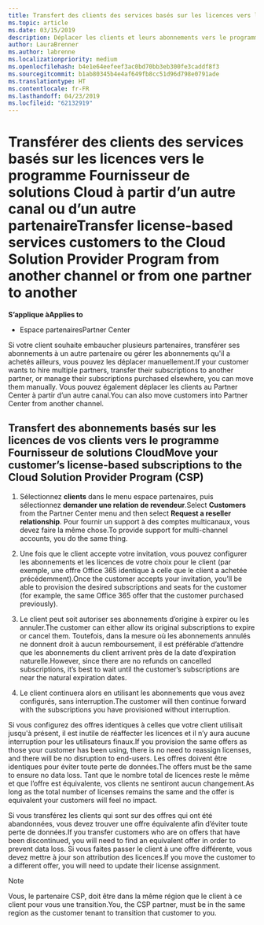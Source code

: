 ```yaml
---
title: Transfert des clients des services basés sur les licences vers le programme Fournisseur de solutions Cloud sur l'Espace partenaires | Espace partenaires
ms.topic: article
ms.date: 03/15/2019
description: Déplacer les clients et leurs abonnements vers le programme fournisseur de solutions Cloud à partir d’un autre canal ou d’un autre partenaire.
author: LauraBrenner
ms.author: labrenne
ms.localizationpriority: medium
ms.openlocfilehash: b4e1e64eefeef3ac0bd70bb3eb300fe3caddf8f3
ms.sourcegitcommit: b1ab80345b4e4af649fb8cc51d96d798e0791ade
ms.translationtype: HT
ms.contentlocale: fr-FR
ms.lasthandoff: 04/23/2019
ms.locfileid: "62132919"
---
```

# <a name="transfer-license-based-services-customers-to-the-cloud-solution-provider-program-from-another-channel-or-from-one-partner-to-another"></a><span data-ttu-id="ae4c6-103">Transférer des clients des services basés sur les licences vers le programme Fournisseur de solutions Cloud à partir d’un autre canal ou d’un autre partenaire</span><span class="sxs-lookup"><span data-stu-id="ae4c6-103">Transfer license-based services customers to the Cloud Solution Provider Program from another channel or from one partner to another</span></span>

<span data-ttu-id="ae4c6-104">**S’applique à**</span><span class="sxs-lookup"><span data-stu-id="ae4c6-104">**Applies to**</span></span>

-  <span data-ttu-id="ae4c6-105">Espace partenaires</span><span class="sxs-lookup"><span data-stu-id="ae4c6-105">Partner Center</span></span>

<span data-ttu-id="ae4c6-106">Si votre client souhaite embaucher plusieurs partenaires, transférer ses abonnements à un autre partenaire ou gérer les abonnements qu'il a achetés ailleurs, vous pouvez les déplacer manuellement.</span><span class="sxs-lookup"><span data-stu-id="ae4c6-106">If your customer wants to hire multiple partners, transfer their subscriptions to another partner, or manage their subscriptions purchased elsewhere, you can move them manually.</span></span> <span data-ttu-id="ae4c6-107">Vous pouvez également déplacer les clients au Partner Center à partir d’un autre canal.</span><span class="sxs-lookup"><span data-stu-id="ae4c6-107">You can also move customers into Partner Center from another channel.</span></span>

## <a name="move-your-customers-license-based-subscriptions-to-the-cloud-solution-provider-program-csp"></a><span data-ttu-id="ae4c6-108">Transfert des abonnements basés sur les licences de vos clients vers le programme Fournisseur de solutions Cloud</span><span class="sxs-lookup"><span data-stu-id="ae4c6-108">Move your customer’s license-based subscriptions to the Cloud Solution Provider Program (CSP)</span></span>

1. <span data-ttu-id="ae4c6-109">Sélectionnez **clients** dans le menu espace partenaires, puis sélectionnez **demander une relation de revendeur**.</span><span class="sxs-lookup"><span data-stu-id="ae4c6-109">Select **Customers** from the Partner Center menu and then select **Request a reseller relationship**.</span></span> <span data-ttu-id="ae4c6-110">Pour fournir un support à des comptes multicanaux, vous devez faire la même chose.</span><span class="sxs-lookup"><span data-stu-id="ae4c6-110">To provide support for multi-channel accounts, you do the same thing.</span></span>

2.  <span data-ttu-id="ae4c6-111">Une fois que le client accepte votre invitation, vous pouvez configurer les abonnements et les licences de votre choix pour le client (par exemple, une offre Office 365 identique à celle que le client a achetée précédemment).</span><span class="sxs-lookup"><span data-stu-id="ae4c6-111">Once the customer accepts your invitation, you’ll be able to provision the desired subscriptions and seats for the customer (for example, the same Office 365 offer that the customer purchased previously).</span></span>

3. <span data-ttu-id="ae4c6-112">Le client peut soit autoriser ses abonnements d’origine à expirer ou les annuler.</span><span class="sxs-lookup"><span data-stu-id="ae4c6-112">The customer can either allow its original subscriptions to expire or cancel them.</span></span> <span data-ttu-id="ae4c6-113">Toutefois, dans la mesure où les abonnements annulés ne donnent droit à aucun remboursement, il est préférable d’attendre que les abonnements du client arrivent près de la date d’expiration naturelle.</span><span class="sxs-lookup"><span data-stu-id="ae4c6-113">However, since there are no refunds on cancelled subscriptions, it’s best to wait until the customer’s subscriptions are near the natural expiration dates.</span></span>

4. <span data-ttu-id="ae4c6-114">Le client continuera alors en utilisant les abonnements que vous avez configurés, sans interruption.</span><span class="sxs-lookup"><span data-stu-id="ae4c6-114">The customer will then continue forward with the subscriptions you have provisioned without interruption.</span></span>


<span data-ttu-id="ae4c6-115">Si vous configurez des offres identiques à celles que votre client utilisait jusqu'à présent, il est inutile de réaffecter les licences et il n’y aura aucune interruption pour les utilisateurs finaux.</span><span class="sxs-lookup"><span data-stu-id="ae4c6-115">If you provision the same offers as those your customer has been using, there is no need to reassign licenses, and there will be no disruption to end-users.</span></span> <span data-ttu-id="ae4c6-116">Les offres doivent être identiques pour éviter toute perte de données.</span><span class="sxs-lookup"><span data-stu-id="ae4c6-116">The offers must be the same to ensure no data loss.</span></span> <span data-ttu-id="ae4c6-117">Tant que le nombre total de licences reste le même et que l’offre est équivalente, vos clients ne sentiront aucun changement.</span><span class="sxs-lookup"><span data-stu-id="ae4c6-117">As long as the total number of licenses remains the same and the offer is equivalent your customers will feel no impact.</span></span>

<span data-ttu-id="ae4c6-118">Si vous transférez les clients qui sont sur des offres qui ont été abandonnées, vous devez trouver une offre équivalente afin d’éviter toute perte de données.</span><span class="sxs-lookup"><span data-stu-id="ae4c6-118">If you transfer customers who are on offers that have been discontinued, you will need to find an equivalent offer in order to prevent data loss.</span></span> <span data-ttu-id="ae4c6-119">Si vous faites passer le client à une offre différente, vous devez mettre à jour son attribution des licences.</span><span class="sxs-lookup"><span data-stu-id="ae4c6-119">If you move the customer to a different offer, you will need to update their license assignment.</span></span>

>[!NOTE]
><span data-ttu-id="ae4c6-120">Vous, le partenaire CSP, doit être dans la même région que le client à ce client pour vous une transition.</span><span class="sxs-lookup"><span data-stu-id="ae4c6-120">You, the CSP partner, must be in the same region as the customer tenant to transition that customer to you.</span></span> 



